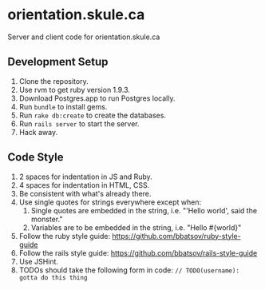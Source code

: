 orientation.skule.ca
====================

Server and client code for orientation.skule.ca

## Development Setup
1.  Clone the repository.
2.  Use rvm to get ruby version 1.9.3.
3.  Download Postgres.app to run Postgres locally.
4.  Run `bundle` to install gems.
5.  Run `rake db:create` to create the databases.
6.  Run `rails server` to start the server.
7.  Hack away.

## Code Style
1.  2 spaces for indentation in JS and Ruby.
2.  4 spaces for indentation in HTML, CSS.
3.  Be consistent with what's already there.
4.  Use single quotes for strings everywhere except when:
    1.  Single quotes are embedded in the string, i.e. "'Hello world', said the monster."
    2.  Variables are to be embedded in the string, i.e. "Hello #{world}"
5.  Follow the ruby style guide: https://github.com/bbatsov/ruby-style-guide
6.  Follow the rails style guide: https://github.com/bbatsov/rails-style-guide
7.  Use JSHint.
8.  TODOs should take the following form in code: `// TODO(username): gotta do this thing`

